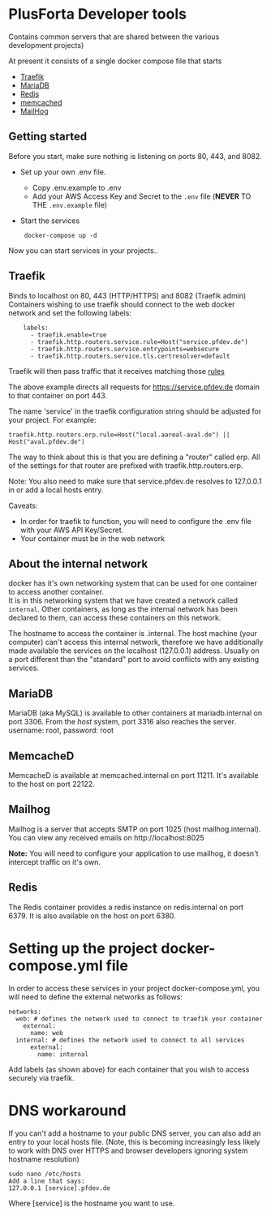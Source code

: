 # PlusForta Developer tools

Contains common servers that are shared between the various development projects)

At present it consists of a single docker compose file that starts

* [Traefik](https://traefik.io/)
* [MariaDB](https://mariadb.org/)
* [Redis](https://redis.io/)
* [memcached](https://memcached.org/)
* [MailHog](https://github.com/mailhog/MailHog)

## Getting started

Before you start, make sure nothing is listening on ports 80, 443, and 8082.

* Set up your own .env file.
    * Copy .env.example to .env
    * Add your AWS Access Key and Secret to the ```.env``` file (**NEVER** TO THE ```.env.example``` file) 
* Start the services 

       docker-compose up -d

Now you can start services in your projects..

## Traefik

Binds to localhost on 80, 443 (HTTP/HTTPS) and 8082 (Traefik admin)
Containers wishing to use traefik should connect to the web docker network and set 
the following labels:

        labels:
          - traefik.enable=true
          - traefik.http.routers.service.rule=Host("service.pfdev.de")
          - traefik.http.routers.service.entrypoints=websecure
          - traefik.http.routers.service.tls.certresolver=default
          
Traefik will then pass traffic that it receives matching those [rules](https://docs.traefik.io/routing/routers/)

The above example directs all requests for https://service.pfdev.de domain to that container on port 443.

The name 'service' in the traefik configuration string should be adjusted for your project.  For example:

```traefik.http.routers.erp.rule=Host("local.aareal-aval.de") || Host("aval.pfdev.de")```

The way to think about this is that you are defining a "router" called erp.  All of the settings for that router
are prefixed with traefik.http.routers.erp.

Note: You also need to make sure that service.pfdev.de resolves to 127.0.0.1 in or add a local hosts entry.

Caveats: 
* In order for traefik to function, you will need to configure the .env file with your AWS API Key/Secret.
* Your container must be in the web network

## About the internal network

docker has it's own networking system that can be used for one container to access another container.  
It is in this networking system that we have created a network called ```internal```.  Other containers,
as long as the internal network has been declared to them, can access these containers on this network.

The hostname to access the container is <container name>.internal.    The host machine (your computer)
can't access this internal network, therefore we have additionally made available the services on the
localhost (127.0.0.1) address.   Usually on a port different than the "standard" port to avoid conflicts
with any existing services.
 
## MariaDB

MariaDB (aka MySQL) is available to other containers at mariadb.internal on port 3306.
From the _host_ system,  port 3316 also reaches the server.  username: root, password: root

## MemcacheD

MemcacheD is available at memcached.internal on port 11211.  It's available to the host on port 22122.

## Mailhog

Mailhog is a server that accepts SMTP on port 1025 (host mailhog.internal). 
You can view any received emails on http://localhost:8025

**Note:**  You will need to configure your application to use mailhog, it doesn't intercept traffic on it's own.

## Redis

The Redis container provides a redis instance on redis.internal on port 6379.   It is also available on the host on port 6380.

# Setting up the project docker-compose.yml file

In order to access these services in your project docker-compose.yml, you will need to define the external networks as follows:

    networks:
      web: # defines the network used to connect to traefik your container
        external:
          name: web
      internal: # defines the network used to connect to all services
          external:
            name: internal
            
Add labels (as shown above) for each container that you wish to access securely via traefik. 

# DNS workaround

If you can't add a hostname to your public DNS server, you can also add an entry to your
local hosts file.    (Note, this is becoming increasingly less likely to work with DNS over HTTPS and
browser developers ignoring system hostname resolution)

    sudo nano /etc/hosts
    Add a line that says:
    127.0.0.1 [service].pfdev.de
    
Where [service] is the hostname you want to use.
